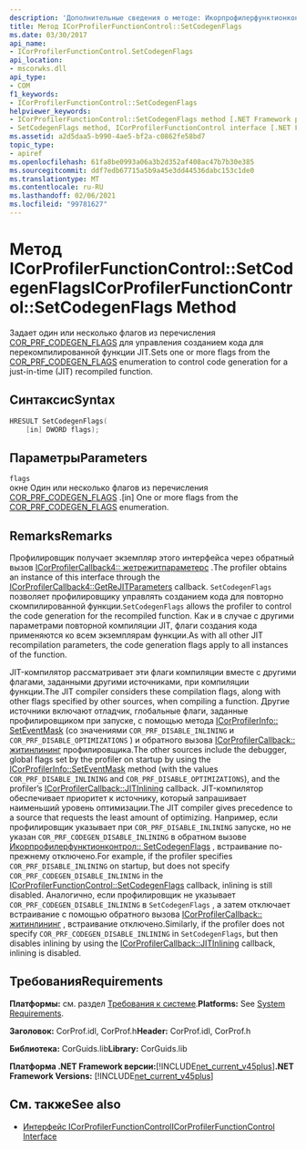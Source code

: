 ```yaml
---
description: 'Дополнительные сведения о методе: Икорпрофилерфунктионконтрол:: SetCodegenFlags'
title: Метод ICorProfilerFunctionControl::SetCodegenFlags
ms.date: 03/30/2017
api_name:
- ICorProfilerFunctionControl.SetCodegenFlags
api_location:
- mscorwks.dll
api_type:
- COM
f1_keywords:
- ICorProfilerFunctionControl::SetCodegenFlags
helpviewer_keywords:
- ICorProfilerFunctionControl::SetCodegenFlags method [.NET Framework profiling]
- SetCodegenFlags method, ICorProfilerFunctionControl interface [.NET Framework profiling]
ms.assetid: a2d5daa5-b990-4ae5-bf2a-c0862fe58bd7
topic_type:
- apiref
ms.openlocfilehash: 61fa8be0993a06a3b2d352af408ac47b7b30e385
ms.sourcegitcommit: ddf7edb67715a5b9a45e3dd44536dabc153c1de0
ms.translationtype: MT
ms.contentlocale: ru-RU
ms.lasthandoff: 02/06/2021
ms.locfileid: "99781627"
---
```

# <a name="icorprofilerfunctioncontrolsetcodegenflags-method"></a><span data-ttu-id="d9e7a-103">Метод ICorProfilerFunctionControl::SetCodegenFlags</span><span class="sxs-lookup"><span data-stu-id="d9e7a-103">ICorProfilerFunctionControl::SetCodegenFlags Method</span></span>

<span data-ttu-id="d9e7a-104">Задает один или несколько флагов из перечисления [COR_PRF_CODEGEN_FLAGS](cor-prf-codegen-flags-enumeration.md) для управления созданием кода для перекомпилированной функции JIT.</span><span class="sxs-lookup"><span data-stu-id="d9e7a-104">Sets one or more flags from the [COR_PRF_CODEGEN_FLAGS](cor-prf-codegen-flags-enumeration.md) enumeration to control code generation for a just-in-time (JIT) recompiled function.</span></span>  
  
## <a name="syntax"></a><span data-ttu-id="d9e7a-105">Синтаксис</span><span class="sxs-lookup"><span data-stu-id="d9e7a-105">Syntax</span></span>  
  
```cpp  
HRESULT SetCodegenFlags(  
    [in] DWORD flags);  
```  
  
## <a name="parameters"></a><span data-ttu-id="d9e7a-106">Параметры</span><span class="sxs-lookup"><span data-stu-id="d9e7a-106">Parameters</span></span>  

 `flags`  
 <span data-ttu-id="d9e7a-107">окне Один или несколько флагов из перечисления [COR_PRF_CODEGEN_FLAGS](cor-prf-codegen-flags-enumeration.md) .</span><span class="sxs-lookup"><span data-stu-id="d9e7a-107">[in] One or more flags from the [COR_PRF_CODEGEN_FLAGS](cor-prf-codegen-flags-enumeration.md) enumeration.</span></span>  
  
## <a name="remarks"></a><span data-ttu-id="d9e7a-108">Remarks</span><span class="sxs-lookup"><span data-stu-id="d9e7a-108">Remarks</span></span>  

 <span data-ttu-id="d9e7a-109">Профилировщик получает экземпляр этого интерфейса через обратный вызов [ICorProfilerCallback4:: жетрежитпараметерс](icorprofilercallback4-getrejitparameters-method.md) .</span><span class="sxs-lookup"><span data-stu-id="d9e7a-109">The profiler obtains an instance of this interface through the [ICorProfilerCallback4::GetReJITParameters](icorprofilercallback4-getrejitparameters-method.md) callback.</span></span> <span data-ttu-id="d9e7a-110">`SetCodegenFlags` позволяет профилировщику управлять созданием кода для повторно скомпилированной функции.</span><span class="sxs-lookup"><span data-stu-id="d9e7a-110">`SetCodegenFlags` allows the profiler to control the code generation for the recompiled function.</span></span> <span data-ttu-id="d9e7a-111">Как и в случае с другими параметрами повторной компиляции JIT, флаги создания кода применяются ко всем экземплярам функции.</span><span class="sxs-lookup"><span data-stu-id="d9e7a-111">As with all other JIT recompilation parameters, the code generation flags apply to all instances of the function.</span></span>  
  
 <span data-ttu-id="d9e7a-112">JIT-компилятор рассматривает эти флаги компиляции вместе с другими флагами, заданными другими источниками, при компиляции функции.</span><span class="sxs-lookup"><span data-stu-id="d9e7a-112">The JIT compiler considers these compilation flags, along with other flags specified by other sources, when compiling a function.</span></span>  <span data-ttu-id="d9e7a-113">Другие источники включают отладчик, глобальные флаги, заданные профилировщиком при запуске, с помощью метода [ICorProfilerInfo:: SetEventMask](icorprofilerinfo-seteventmask-method.md) (со значениями `COR_PRF_DISABLE_INLINING` и `COR_PRF_DISABLE_OPTIMIZATIONS` ) и обратного вызова [ICorProfilerCallback:: житинлининг](icorprofilercallback-jitinlining-method.md) профилировщика.</span><span class="sxs-lookup"><span data-stu-id="d9e7a-113">The other sources include the debugger, global flags set by the profiler on startup by using the [ICorProfilerInfo::SetEventMask](icorprofilerinfo-seteventmask-method.md) method (with the values `COR_PRF_DISABLE_INLINING` and `COR_PRF_DISABLE_OPTIMIZATIONS`), and the profiler’s [ICorProfilerCallback::JITInlining](icorprofilercallback-jitinlining-method.md) callback.</span></span>  <span data-ttu-id="d9e7a-114">JIT-компилятор обеспечивает приоритет к источнику, который запрашивает наименьший уровень оптимизации.</span><span class="sxs-lookup"><span data-stu-id="d9e7a-114">The JIT compiler gives precedence to a source that requests the least amount of optimizing.</span></span>  <span data-ttu-id="d9e7a-115">Например, если профилировщик указывает при `COR_PRF_DISABLE_INLINING` запуске, но не указан `COR_PRF_CODEGEN_DISABLE_INLINING` в обратном вызове [Икорпрофилерфунктионконтрол:: SetCodegenFlags](icorprofilerfunctioncontrol-setcodegenflags-method.md) , встраивание по-прежнему отключено.</span><span class="sxs-lookup"><span data-stu-id="d9e7a-115">For example, if the profiler specifies `COR_PRF_DISABLE_INLINING` on startup, but does not specify `COR_PRF_CODEGEN_DISABLE_INLINING` in the [ICorProfilerFunctionControl::SetCodegenFlags](icorprofilerfunctioncontrol-setcodegenflags-method.md) callback, inlining is still disabled.</span></span>  <span data-ttu-id="d9e7a-116">Аналогично, если профилировщик не указывает `COR_PRF_CODEGEN_DISABLE_INLINING` в `SetCodegenFlags` , а затем отключает встраивание с помощью обратного вызова [ICorProfilerCallback:: житинлининг](icorprofilercallback-jitinlining-method.md) , встраивание отключено.</span><span class="sxs-lookup"><span data-stu-id="d9e7a-116">Similarly, if the profiler does not specify `COR_PRF_CODEGEN_DISABLE_INLINING` in `SetCodegenFlags`, but then disables inlining by using the [ICorProfilerCallback::JITInlining](icorprofilercallback-jitinlining-method.md) callback, inlining is disabled.</span></span>  
  
## <a name="requirements"></a><span data-ttu-id="d9e7a-117">Требования</span><span class="sxs-lookup"><span data-stu-id="d9e7a-117">Requirements</span></span>  

 <span data-ttu-id="d9e7a-118">**Платформы:** см. раздел [Требования к системе](../../get-started/system-requirements.md).</span><span class="sxs-lookup"><span data-stu-id="d9e7a-118">**Platforms:** See [System Requirements](../../get-started/system-requirements.md).</span></span>  
  
 <span data-ttu-id="d9e7a-119">**Заголовок:** CorProf.idl, CorProf.h</span><span class="sxs-lookup"><span data-stu-id="d9e7a-119">**Header:** CorProf.idl, CorProf.h</span></span>  
  
 <span data-ttu-id="d9e7a-120">**Библиотека:** CorGuids.lib</span><span class="sxs-lookup"><span data-stu-id="d9e7a-120">**Library:** CorGuids.lib</span></span>  
  
 <span data-ttu-id="d9e7a-121">**Платформа .NET Framework версии:**[!INCLUDE[net_current_v45plus](../../../../includes/net-current-v45plus-md.md)]</span><span class="sxs-lookup"><span data-stu-id="d9e7a-121">**.NET Framework Versions:** [!INCLUDE[net_current_v45plus](../../../../includes/net-current-v45plus-md.md)]</span></span>  
  
## <a name="see-also"></a><span data-ttu-id="d9e7a-122">См. также</span><span class="sxs-lookup"><span data-stu-id="d9e7a-122">See also</span></span>

- [<span data-ttu-id="d9e7a-123">Интерфейс ICorProfilerFunctionControl</span><span class="sxs-lookup"><span data-stu-id="d9e7a-123">ICorProfilerFunctionControl Interface</span></span>](icorprofilerfunctioncontrol-interface.md)
